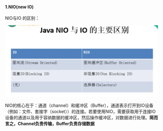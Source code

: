 #### 1.NIO(new IO)

NIO与IO 的区别：

![1551365179328](assets/1551365179328.png)

NIO的核心在于：通道（channel）和缓冲区（Buffer），通道表示打开到IO设备（例如：文件、套接字（socket））的连接。若要使用NIO，需要获取用于连接IO设备的通道以及用于容纳数据的缓冲区，然后操作缓冲区，对数据进行处理。**简而言之，Channel负责传输，Buffer负责存储数据**